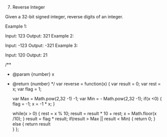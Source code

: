 7. Reverse Integer

Given a 32-bit signed integer, reverse digits of an integer.

Example 1:

Input: 123
Output: 321
Example 2:

Input: -123
Output: -321
Example 3:

Input: 120
Output: 21

/**
 * @param {number} x
 * @return {number}
 */
var reverse = function(x) {
    var result = 0;
    var rest = x;
    var flag = 1;

    var Max = Math.pow(2,32 -1) -1;
    var Min = - Math.pow(2,32 -1);
    if(x <0) {
        flag =  -1;
        x = -1 * x;
    }
    
    while(x > 0) {
        rest = x % 10;
        result = result * 10 + rest;
        x = Math.floor(x /10);
    }
    result = flag * result;
    if(result > Max || result < Min) {
        return 0;
    } else {
        return result    
    }
};
